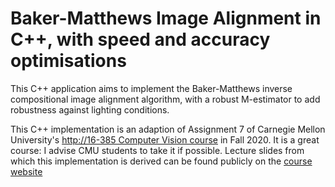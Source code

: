 # Baker-Matthews Image Alignment in C++, with speed and accuracy optimisations

This C++ application aims to implement the Baker-Matthews inverse compositional image alignment algorithm, with a robust M-estimator to add robustness against lighting conditions.

This C++ implementation is an adaption of Assignment 7 of Carnegie Mellon University's [http://16-385 Computer Vision course](http://16385.courses.cs.cmu.edu/fall2020) in Fall 2020. It is a great course: I advise CMU students to take it if possible. Lecture slides from which this implementation is derived can be  found publicly on the [course website](http://16385.courses.cs.cmu.edu/fall2020/lecture/track)
